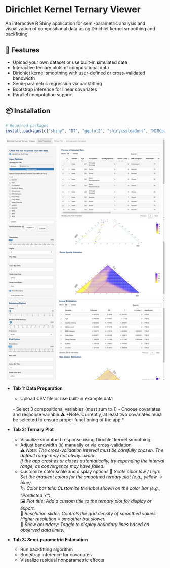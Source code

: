 # Dirichlet Kernel Ternary Viewer

An interactive R Shiny application for semi-parametric analysis and visualization of compositional data using Dirichlet kernel smoothing and backfitting.

## 🧠 Features

- Upload your own dataset or use built-in simulated data
- Interactive ternary plots of compositional data
- Dirichlet kernel smoothing with user-defined or cross-validated bandwidth
- Semi-parametric regression via backfitting
- Bootstrap inference for linear covariates
- Parallel computation support

## 📦 Installation

```r
# Required packages
install.packages(c("shiny", "DT", "ggplot2", "shinycssloaders", "MCMCpack", "foreach", "doParallel"))
```
![screenshot](1.png) 
![screenshot](2.png) 
![screenshot](3.jpg) 

- **Tab 1: Data Preparation**
  - Upload CSV file or use built-in example data
  <br>
  - Select 3 compositional variables (must sum to 1)
  - Choose covariates and response variable  
    ⚠️ *Note: Currently, at least two covariates must be selected to ensure proper functioning of the app.*

- **Tab 2: Ternary Plot**
  - Visualize smoothed response using Dirichlet kernel smoothing
  - Adjust bandwidth (`h`) manually or via cross-validation  
    ⚠️ *Note: The cross-validation interval must be carefully chosen. The default range may not always work.*  
    *If the app crashes or closes automatically, try expanding the interval range, as convergence may have failed.*
  - Customize color scale and display options
    🎨 *Scale color low / high: Set the gradient colors for the smoothed ternary plot (e.g., yellow → blue).*  
    🏷 *Color bar title: Customize the label shown on the color bar (e.g., "Predicted Y").*  
    🖼 *Plot title: Add a custom title to the ternary plot for display or export.*  
    🧱 *Resolution slider: Controls the grid density of smoothed values. Higher resolution = smoother but slower.*  
    🔲 *Show boundary: Toggle to display boundary lines based on observed data limits.*  


- **Tab 3: Semi-parametric Estimation**
  - Run backfitting algorithm
  - Bootstrap inference for covariates
  - Visualize residual nonparametric effects


